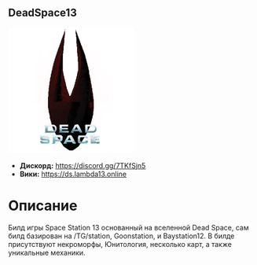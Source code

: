 ## DeadSpace13

![Logo](https://github.com/BorderStation/DeadSpace13/blob/master/.github/images/comics/256px-Logos.png)

* **Дискорд:** https://discord.gg/7TKfSjn5
* **Вики:** https://ds.lambda13.online

# Описание

Билд игры Space Station 13 основанный на вселенной Dead Space, сам билд базирован на /TG/station, Goonstation, и Baystation12. В билде присутствуют некроморфы, Юнитология, несколько карт, а также уникальные механики.

